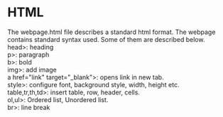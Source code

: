 # HTML
The webpage.html file describes a standard html format. The webpage contains standard syntax used. Some of them are described below.<br>
head>: heading<br>
p>: paragraph<br>
b>: bold<br>
img>: add image<br>
a href="link" target="_blank">: opens link in new tab.<br>
style>: configure font, background style, width, height etc.<br>
table,tr,th,td>: insert table, row, header, cells.<br>
ol,ul>: Ordered list, Unordered list.<br>
br>: line break
